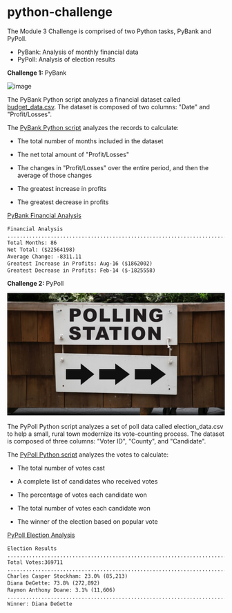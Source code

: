 # python-challenge
The Module 3 Challenge is comprised of two Python tasks, PyBank and PyPoll.
* PyBank: Analysis of monthly financial data
* PyPoll: Analysis of election results


**Challenge 1:** PyBank

![image](https://github.com/RachaelCaldwell/python-challenge/assets/134207637/5416d2eb-29c6-41c2-99cb-a4a939219540)

The PyBank Python script analyzes a financial dataset called [budget_data.csv](https://github.com/RachaelCaldwell/python-challenge/blob/main/PyBank/Resources/budget_data.csv). The dataset is composed of two columns: "Date" and "Profit/Losses".

The [PyBank Python script](https://github.com/RachaelCaldwell/python-challenge/blob/main/PyBank/PyBank.py) analyzes the records to calculate:
    
* The total number of months included in the dataset

* The net total amount of "Profit/Losses"

* The changes in "Profit/Losses" over the entire period, and then the average of those changes

* The greatest increase in profits

* The greatest decrease in profits

[PyBank Financial Analysis](https://github.com/RachaelCaldwell/python-challenge/blob/main/PyBank/PyBank.txt) 

    Financial Analysis
    ............................................................................
    Total Months: 86
    Net Total: ($22564198)
    Average Change: -8311.11
    Greatest Increase in Profits: Aug-16 ($1862002)
    Greatest Decrease in Profits: Feb-14 ($-1825558)


**Challenge 2:** PyPoll

![image](https://github.com/RachaelCaldwell/python-challenge/blob/main/Images/Vote_counting.png)

The PyPoll Python script analyzes a set of poll data called election_data.csv to help a small, rural town modernize its vote-counting process. The dataset is composed of three columns: "Voter ID", "County", and "Candidate". 

The [PyPoll Python script](https://github.com/RachaelCaldwell/python-challenge/blob/main/PyPoll/PyPoll.py) analyzes the votes to calculate:

* The total number of votes cast

* A complete list of candidates who received votes

* The percentage of votes each candidate won

* The total number of votes each candidate won

* The winner of the election based on popular vote

[PyPoll Election Analysis](https://github.com/RachaelCaldwell/python-challenge/blob/main/PyPoll/PyPoll.txt)

    Election Results
    ............................................................................
    Total Votes:369711
    ............................................................................
    Charles Casper Stockham: 23.0% (85,213)
    Diana DeGette: 73.8% (272,892)
    Raymon Anthony Doane: 3.1% (11,606)
    ............................................................................
    Winner: Diana DeGette
